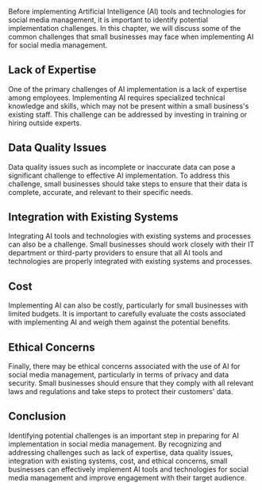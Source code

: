 

Before implementing Artificial Intelligence (AI) tools and technologies for social media management, it is important to identify potential implementation challenges. In this chapter, we will discuss some of the common challenges that small businesses may face when implementing AI for social media management.

Lack of Expertise
-----------------

One of the primary challenges of AI implementation is a lack of expertise among employees. Implementing AI requires specialized technical knowledge and skills, which may not be present within a small business's existing staff. This challenge can be addressed by investing in training or hiring outside experts.

Data Quality Issues
-------------------

Data quality issues such as incomplete or inaccurate data can pose a significant challenge to effective AI implementation. To address this challenge, small businesses should take steps to ensure that their data is complete, accurate, and relevant to their specific needs.

Integration with Existing Systems
---------------------------------

Integrating AI tools and technologies with existing systems and processes can also be a challenge. Small businesses should work closely with their IT department or third-party providers to ensure that all AI tools and technologies are properly integrated with existing systems and processes.

Cost
----

Implementing AI can also be costly, particularly for small businesses with limited budgets. It is important to carefully evaluate the costs associated with implementing AI and weigh them against the potential benefits.

Ethical Concerns
----------------

Finally, there may be ethical concerns associated with the use of AI for social media management, particularly in terms of privacy and data security. Small businesses should ensure that they comply with all relevant laws and regulations and take steps to protect their customers' data.

Conclusion
----------

Identifying potential challenges is an important step in preparing for AI implementation in social media management. By recognizing and addressing challenges such as lack of expertise, data quality issues, integration with existing systems, cost, and ethical concerns, small businesses can effectively implement AI tools and technologies for social media management and improve engagement with their target audience.
